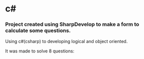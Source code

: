 # c#
### Project created using SharpDevelop to make a form to calculate some questions.

Using c#(csharp) to developing logical and object oriented.

It was made to solve 8 questions:
